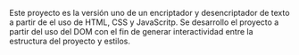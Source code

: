 Este proyecto es la versión uno de un encriptador y desencriptador de texto a partir de el uso de HTML, CSS y JavaScritp. Se desarrollo el proyecto a partir del uso del DOM con el fin de generar interactividad entre la estructura del proyecto y estilos.
